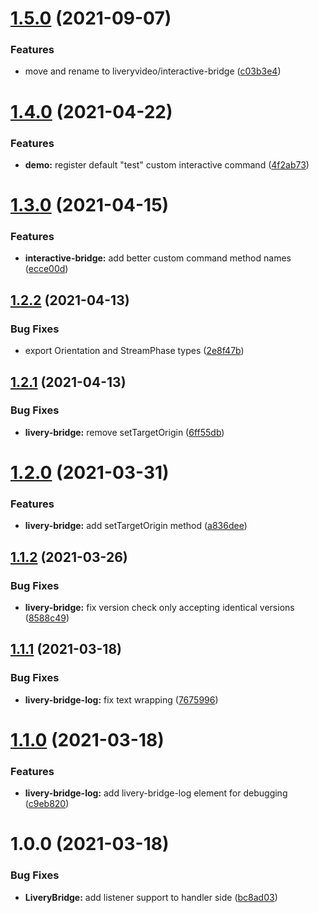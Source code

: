 # [1.5.0](https://github.com/liveryvideo/interactive-bridge/compare/v1.4.0...v1.5.0) (2021-09-07)


### Features

* move and rename to liveryvideo/interactive-bridge ([c03b3e4](https://github.com/liveryvideo/interactive-bridge/commit/c03b3e4f63adecb7a034d7ef6af0d31e89cac216))

# [1.4.0](https://github.com/exmg/livery-interactive/compare/v1.3.0...v1.4.0) (2021-04-22)


### Features

* **demo:** register default "test" custom interactive command ([4f2ab73](https://github.com/exmg/livery-interactive/commit/4f2ab730855e8e764a6f4fc29cc1a9e290921aac))

# [1.3.0](https://github.com/exmg/livery-interactive/compare/v1.2.2...v1.3.0) (2021-04-15)


### Features

* **interactive-bridge:** add better custom command method names ([ecce00d](https://github.com/exmg/livery-interactive/commit/ecce00de8abb68f1d4e70c1246df4ef549441b8b))

## [1.2.2](https://github.com/exmg/livery-interactive/compare/v1.2.1...v1.2.2) (2021-04-13)


### Bug Fixes

* export Orientation and StreamPhase types ([2e8f47b](https://github.com/exmg/livery-interactive/commit/2e8f47b0dda7df4c7d015b154005f40175b59e20))

## [1.2.1](https://github.com/exmg/livery-interactive/compare/v1.2.0...v1.2.1) (2021-04-13)


### Bug Fixes

* **livery-bridge:** remove setTargetOrigin ([6ff55db](https://github.com/exmg/livery-interactive/commit/6ff55dbd884f4b674634746fbb101539d0b144c8))

# [1.2.0](https://github.com/exmg/livery-interactive/compare/v1.1.2...v1.2.0) (2021-03-31)


### Features

* **livery-bridge:** add setTargetOrigin method ([a836dee](https://github.com/exmg/livery-interactive/commit/a836dee2b356ea9c6d033185bc9392342fec1500))

## [1.1.2](https://github.com/exmg/livery-interactive/compare/v1.1.1...v1.1.2) (2021-03-26)


### Bug Fixes

* **livery-bridge:** fix version check only accepting identical versions ([8588c49](https://github.com/exmg/livery-interactive/commit/8588c49ac0751f7ca4b94be2866c3818cb00daee))

## [1.1.1](https://github.com/exmg/livery-interactive/compare/v1.1.0...v1.1.1) (2021-03-18)


### Bug Fixes

* **livery-bridge-log:** fix text wrapping ([7675996](https://github.com/exmg/livery-interactive/commit/7675996bce22741945f6ba0fe3230d8300de0615))

# [1.1.0](https://github.com/exmg/livery-interactive/compare/v1.0.0...v1.1.0) (2021-03-18)


### Features

* **livery-bridge-log:** add livery-bridge-log element for debugging ([c9eb820](https://github.com/exmg/livery-interactive/commit/c9eb82011e1a74336c30a5cd7a73ae544bc22f27))

# 1.0.0 (2021-03-18)


### Bug Fixes

* **LiveryBridge:** add listener support to handler side ([bc8ad03](https://github.com/exmg/livery-interactive/commit/bc8ad03a7f159520913e4a2424f608c4d74fe4bc))
